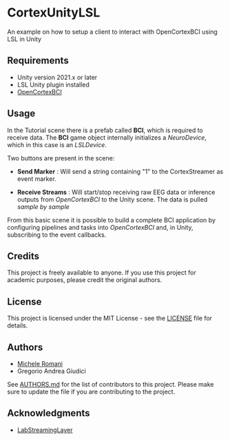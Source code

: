 # CortexUnityLSL
An example on how to setup a client to interact with OpenCortexBCI using LSL in Unity


## Requirements
- Unity version 2021.x or later
- LSL Unity plugin installed
- [OpenCortexBCI](https://github.com/BRomans/OpenCortexBCI) 


## Usage
In the Tutorial scene there is a prefab called **BCI**, which is required to receive data. The **BCI** game object internally initializes a _NeuroDevice_, which in this case is an _LSLDevice_.

Two buttons are present in the scene:

- **Send Marker** : Will send a string containing "1" to the CortexStreamer as event marker.

- **Receive Streams** : Will start/stop receiving raw EEG data or inference outputs from _OpenCortexBCI_ to the Unity scene. The data is pulled _sample by sample_

From this basic scene it is possible to build a complete BCI application by configuring pipelines and tasks into _OpenCortexBCI_ and, in Unity, subscribing to the event callbacks.


## Credits
This project is freely available to anyone. If you use this project for academic purposes, please credit the original authors.

## License
This project is licensed under the MIT License - see the [LICENSE](LICENSE) file for details.

## Authors
- [Michele Romani](https://bromans.github.io/)
- Gregorio Andrea Giudici

See [AUTHORS.md](AUTHORS.md) for the list of contributors to this project.
Please make sure to update the file if you are contributing to the project.


## Acknowledgments
- [LabStreamingLayer](https://labstreaminglayer.org/)
